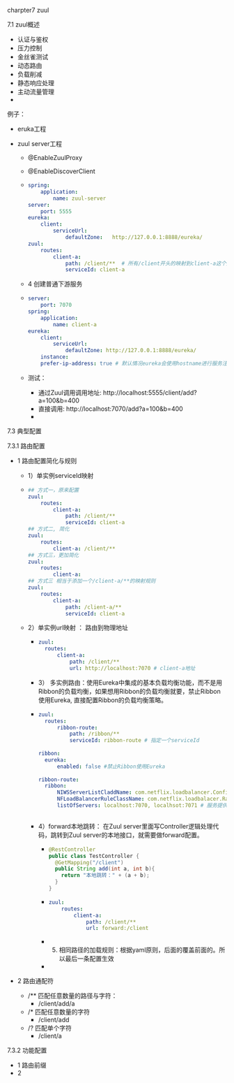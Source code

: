 charpter7 zuul

7.1 zuul概述

- 认证与鉴权
- 压力控制
- 金丝雀测试
- 动态路由
- 负载削减
- 静态响应处理
- 主动流量管理
- 

例子：

- eruka工程

- zuul server工程

  - @EnableZuulProxy

  - @EnableDiscoverClient

  - ```yml
    spring:
    	application:
    		name: zuul-server
    server:
    	port: 5555
    eureka:
    	client:
    		serviceUrl:
    			defaultZone:   http://127.0.0.1:8888/eureka/
    zuul:
    	routes:
    		client-a:
    			path: /client/**  # 所有/client开头的映射到client-a这个服务
    			serviceId: client-a
    ```

  - 4 创建普通下游服务

  - ```yaml
    server:
    	port: 7070
    spring:
    	application:
    		name: client-a
    eureka:
    	client:
    		serviceUrl:
    			defaultZone: http://127.0.0.1:8888/eureka/
    	instance:
      	prefer-ip-address: true # 默认情况eureka会使用hostname进行服务注册，如果使用IP地址方式，使用这个参数。
    ```

  - 测试：

    - 通过Zuul调用调用地址: http://localhost:5555/client/add?a=100&b=400
    - 直接调用: http://localhost:7070/add?a=100&b=400
    - 

7.3 典型配置

7.3.1 路由配置

- 1 路由配置简化与规则

  - 1）单实例serviceId映射

  - ```yaml
    ## 方式一，原来配置
    zuul:
    	routes:
    		client-a:
    			path: /client/**
    			serviceId: client-a
    ## 方式二, 简化
    zuul:
    	routes:
    		client-a: /client/**
    ## 方式三，更加简化
    zuul:
    	routes:
    		client-a:
    ## 方式三 相当于添加一个/client-a/**的映射规则
    zuul:
    	routes:
    		client-a:
    			path: /client-a/**
    			serviceId: client-a
    
    ```

  - 2）单实例url映射 ： 路由到物理地址

    - ```yaml
      zuul:
      	routes:
      		client-a:
      			path: /client/**
      			url: http://localhost:7070 # client-a地址
      ```

    - 3） 多实例路由：使用Eureka中集成的基本负载均衡功能，而不是用Ribbon的负载均衡，如果想用Ribbon的负载均衡就要，禁止Ribbon使用Eureka, 直接配置Ribbon的负载均衡策略。

    - ```yaml
      zuul:
      	routes:
      		ribbon-route:
      			path: /ribbon/**
      			serviceId: ribbon-route # 指定一个serviceId
      			
      ribbon:
      	eureka:
      		enabled: false #禁止Ribbon使用Eureka
      		
      ribbon-route:
      	ribbon:
      		NIWSServerListCladdName: com.netflix.loadbalancer.ConfigurationBasedServerList
      		NFLoadBalancerRuleClassName: com.netflix.loadbalacer.RandomRule # 配置Ribbon的LB策略
      		listOfServers: localhost:7070, localhsot:7071 # 服务提供者
      		
      ```

      

    - 4）forward本地跳转： 在Zuul server里面写Controller逻辑处理代码，跳转到Zuul server的本地接口，就需要做forward配置。

      - ```java
        @RestController
        public class TestController {
          @GetMapping("/client")
          public String add(int a, int b){
            return "本地跳转：" + (a + b);
          }
        }
        ```

      - ```yaml
        zuul:
        	routes:
        		client-a:
        			path: /client/**
        			url: forward:/client
        ```

      - 5) 相同路径的加载规则：根据yaml原则，后面的覆盖前面的。所以最后一条配置生效

      - 

- 2 路由通配符
  - /**  匹配任意数量的路径与字符：
    - /client/add/a
  - /* 匹配任意数量的字符
    - /client/add
  - /? 匹配单个字符 
    - /client/a

7.3.2 功能配置

- 1 路由前缀
- 2 









































































































 























